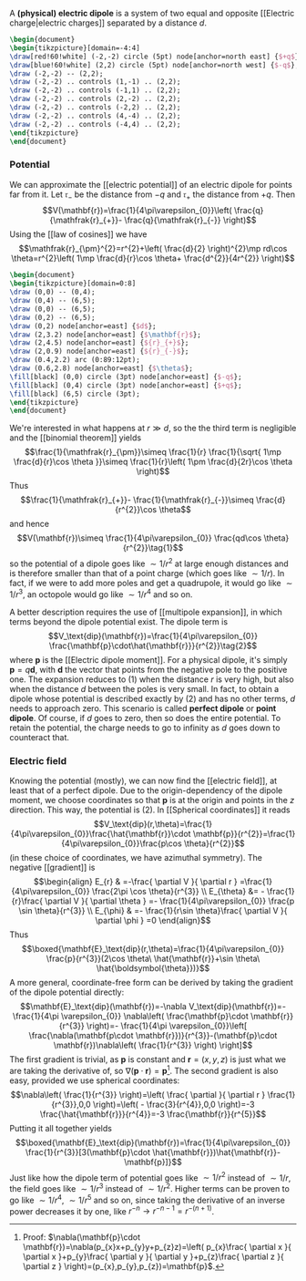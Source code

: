 A **(physical) electric dipole** is a system of two equal and opposite [[Electric charge|electric charges]] separated by a distance $d$.

```tikz
\begin{document}
\begin{tikzpicture}[domain=-4:4]
\draw[red!60!white] (-2,-2) circle (5pt) node[anchor=north east] {$+q$};
\draw[blue!60!white] (2,2) circle (5pt) node[anchor=north west] {$-q$};
\draw (-2,-2) -- (2,2);
\draw (-2,-2) .. controls (1,-1) .. (2,2);
\draw (-2,-2) .. controls (-1,1) .. (2,2);
\draw (-2,-2) .. controls (2,-2) .. (2,2);
\draw (-2,-2) .. controls (-2,2) .. (2,2);
\draw (-2,-2) .. controls (4,-4) .. (2,2);
\draw (-2,-2) .. controls (-4,4) .. (2,2);
\end{tikzpicture}
\end{document}
```

### Potential
We can approximate the [[electric potential]] of an electric dipole for points far from it. Let $\mathfrak{r}_{-}$ be the distance from $-q$ and $\mathfrak{r}_{+}$ the distance from $+q$. Then
$$V(\mathbf{r})=\frac{1}{4\pi\varepsilon_{0}}\left( \frac{q}{\mathfrak{r}_{+}}- \frac{q}{\mathfrak{r}_{-}} \right)$$
Using the [[law of cosines]] we have
$$\mathfrak{r}_{\pm}^{2}=r^{2}+\left( \frac{d}{2} \right)^{2}\mp rd\cos \theta=r^{2}\left( 1\mp \frac{d}{r}\cos \theta+ \frac{d^{2}}{4r^{2}} \right)$$

```tikz
\begin{document}
\begin{tikzpicture}[domain=0:8]
\draw (0,0) -- (0,4);
\draw (0,4) -- (6,5);
\draw (0,0) -- (6,5);
\draw (0,2) -- (6,5);
\draw (0,2) node[anchor=east] {$d$};
\draw (2,3.2) node[anchor=east] {$\mathbf{r}$};
\draw (2,4.5) node[anchor=east] {${r}_{+}$};
\draw (2,0.9) node[anchor=east] {${r}_{-}$};
\draw (0.4,2.2) arc (0:89:12pt);
\draw (0.6,2.8) node[anchor=east] {$\theta$};
\fill[black] (0,0) circle (3pt) node[anchor=east] {$-q$};
\fill[black] (0,4) circle (3pt) node[anchor=east] {$+q$};
\fill[black] (6,5) circle (3pt);
\end{tikzpicture}
\end{document}
```

We're interested in what happens at $r\gg d$, so the the third term is negligible and the [[binomial theorem]] yields
$$\frac{1}{\mathfrak{r}_{\pm}}\simeq \frac{1}{r} \frac{1}{\sqrt{ 1\mp \frac{d}{r}\cos \theta }}\simeq \frac{1}{r}\left( 1\pm \frac{d}{2r}\cos \theta \right)$$
Thus
$$\frac{1}{\mathfrak{r}_{+}}- \frac{1}{\mathfrak{r}_{-}}\simeq \frac{d}{r^{2}}\cos \theta$$
and hence
$$V(\mathbf{r})\simeq \frac{1}{4\pi\varepsilon_{0}} \frac{qd\cos \theta}{r^{2}}\tag{1}$$
so the potential of a dipole goes like $\sim1/r^{2}$ at large enough distances and is therefore smaller than that of a point charge (which goes like $\sim1/r$). In fact, if we were to add more poles and get a quadrupole, it would go like $\sim 1/r^{3}$, an octopole would go like $\sim 1/r^{4}$ and so on.

A better description requires the use of [[multipole expansion]], in which terms beyond the dipole potential exist. The dipole term is
$$V_\text{dip}(\mathbf{r})=\frac{1}{4\pi\varepsilon_{0}} \frac{\mathbf{p}\cdot\hat{\mathbf{r}}}{r^{2}}\tag{2}$$
where $\mathbf{p}$ is the [[Electric dipole moment]]. For a physical dipole, it's simply $\mathbf{p}=q\mathbf{d}$, with $\mathbf{d}$ the vector that points from the negative pole to the positive one. The expansion reduces to $(1)$ when the distance $r$ is very high, but also when the distance $d$ between the poles is very small. In fact, to obtain a dipole whose potential is described exactly by $(2)$ and has no other terms, $d$ needs to approach zero. This scenario is called **perfect dipole** or **point dipole**. Of course, if $d$ goes to zero, then so does the entire potential. To retain the potential, the charge needs to go to infinity as $d$ goes down to counteract that.
### Electric field
Knowing the potential (mostly), we can now find the [[electric field]], at least that of a perfect dipole. Due to the origin-dependency of the dipole moment, we choose coordinates so that $\mathbf{p}$ is at the origin and points in the $z$ direction. This way, the potential is $(2)$. In [[Spherical coordinates]] it reads
$$V_\text{dip}(r,\theta)=\frac{1}{4\pi\varepsilon_{0}}\frac{\hat{\mathbf{r}}\cdot \mathbf{p}}{r^{2}}=\frac{1}{4\pi\varepsilon_{0}}\frac{p\cos \theta}{r^{2}}$$
(in these choice of coordinates, we have azimuthal symmetry). The negative [[gradient]] is
$$\begin{align}
E_{r} & =-\frac{ \partial V }{ \partial r } =\frac{1}{4\pi\varepsilon_{0}} \frac{2\pi \cos \theta}{r^{3}} \\
E_{\theta} &= - \frac{1}{r}\frac{ \partial V }{ \partial \theta } =- \frac{1}{4\pi\varepsilon_{0}} \frac{p \sin \theta}{r^{3}} \\
E_{\phi} & =- \frac{1}{r\sin \theta}\frac{ \partial V }{ \partial \phi } =0
\end{align}$$
Thus
$$\boxed{\mathbf{E}_\text{dip}(r,\theta)=\frac{1}{4\pi\varepsilon_{0}} \frac{p}{r^{3}}(2\cos \theta\ \hat{\mathbf{r}}+\sin \theta\ \hat{\boldsymbol{\theta}})}$$
A more general, coordinate-free form can be derived by taking the gradient of the dipole potential directly:
$$\mathbf{E}_\text{dip}(\mathbf{r})=-\nabla V_\text{dip}(\mathbf{r})=- \frac{1}{4\pi \varepsilon_{0}} \nabla\left( \frac{\mathbf{p}\cdot \mathbf{r}}{r^{3}} \right)=- \frac{1}{4\pi \varepsilon_{0}}\left[ \frac{\nabla(\mathbf{p\cdot \mathbf{r}})}{r^{3}}-(\mathbf{p}\cdot \mathbf{r})\nabla\left( \frac{1}{r^{3}} \right) \right]$$
The first gradient is trivial, as $\mathbf{p}$ is constant and $\mathbf{r}=(x,y,z)$ is just what we are taking the derivative of, so $\nabla(\mathbf{p}\cdot \mathbf{r})=\mathbf{p}$[^1]. The second gradient is also easy, provided we use spherical coordinates:
$$\nabla\left( \frac{1}{r^{3}} \right)=\left( \frac{ \partial }{ \partial r } \frac{1}{r^{3}},0,0 \right)=\left( - \frac{3}{r^{4}},0,0 \right)=-3 \frac{\hat{\mathbf{r}}}{r^{4}}=-3 \frac{\mathbf{r}}{r^{5}}$$
Putting it all together yields
$$\boxed{\mathbf{E}_\text{dip}(\mathbf{r})=\frac{1}{4\pi\varepsilon_{0}} \frac{1}{r^{3}}[3(\mathbf{p}\cdot \hat{\mathbf{r}})\hat{\mathbf{r}}-\mathbf{p}]}$$
Just like how the dipole term of potential goes like $\sim 1/r^{2}$ instead of $\sim 1/r$, the field goes like $\sim 1/r^{3}$ instead of $\sim 1/r^{2}$. Higher terms can be proven to go like $\sim 1/r^{4}$, $\sim 1/r^{5}$ and so on, since taking the derivative of an inverse power decreases it by one, like $r^{-n}\to r^{-n-1}=r^{-(n+1)}$.

[^1]: Proof: $\nabla(\mathbf{p}\cdot \mathbf{r})=\nabla(p_{x}x+p_{y}y+p_{z}z)=\left( p_{x}\frac{ \partial x }{ \partial x }+p_{y}\frac{ \partial y }{ \partial y }+p_{z}\frac{ \partial z }{ \partial z } \right)=(p_{x},p_{y},p_{z})=\mathbf{p}$.

